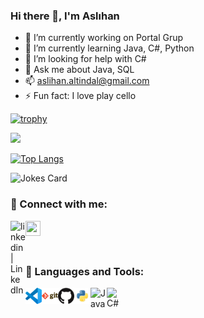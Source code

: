 ### Hi there 👋, I'm Aslıhan


- 🔭 I’m currently working on Portal Grup
- 🌱 I’m currently learning Java, C#, Python
- 🤔 I’m looking for help with C#
- 💬 Ask me about Java, SQL
- 📫 aslihan.altindal@gmail.com
- ⚡ Fun fact: I love play cello


[![trophy](https://github-profile-trophy.vercel.app/?username=aslihanyenidogan&theme=onedark)](https://github.com/ryo-ma/github-profile-trophy)



<img src="https://github-readme-stats.vercel.app/api?username=aslihanyenidogan&&show_icons=true&title_color=ffffff&icon_color=bb2acf&text_color=daf7dc&bg_color=151515">



[![Top Langs](https://github-readme-stats.vercel.app/api/top-langs/?username=aslihanyenidogan&layout=compact)](https://github.com/anuraghazra/github-readme-stats)


<!-- Markdown -->

![Jokes Card](https://readme-jokes.vercel.app/api)

### 📩 Connect with me:

[<img align="left" alt="linkedin | LinkedIn" width="24px" src="https://raw.githubusercontent.com/peterthehan/peterthehan/master/assets/linkedin.svg" />][linkedin]
[<img align="left" height="24" width="24" src="https://cdn.jsdelivr.net/npm/simple-icons@v4/icons/gmail.svg" />][gmail]
<br />


[linkedin]: https://www.linkedin.com/in/aslihanaltindal/
[gmail]: mailto:aslihan.altindal@gmail.com
<br />

### 🔧 Languages and Tools:

[<img align="left" alt="Visual Studio Code" width="26px" src="https://raw.githubusercontent.com/github/explore/80688e429a7d4ef2fca1e82350fe8e3517d3494d/topics/visual-studio-code/visual-studio-code.png" />][vsCode]
[<img align="left" alt="Git" width="26px" src="https://raw.githubusercontent.com/github/explore/80688e429a7d4ef2fca1e82350fe8e3517d3494d/topics/git/git.png" />][git]
[<img align="left" alt="GitHub" width="26px" src="https://raw.githubusercontent.com/github/explore/78df643247d429f6cc873026c0622819ad797942/topics/github/github.png" />][github]
[<img align="left" alt="Python" width="26px" src="https://raw.githubusercontent.com/github/explore/cebd63002168a05a6a642f309227eefeccd92950/topics/python/python.png" />][python]
[<img align="left" alt="Java" width="26px" src="https://upload.wikimedia.org/wikipedia/tr/2/2e/Java_Logo.svg" />][java]
[<img align="left" alt="C#" width="26px" src="https://upload.wikimedia.org/wikipedia/commons/0/0d/C_Sharp_wordmark.svg" />][Csharp]

<br />


[vsCode]: https://code.visualstudio.com/
[git]: https://git-scm.com/
[github]: https://github.com/IbrahimTalha0
[python]: https://www.python.org/
[java]: https://www.java.com/
[Csharp]: https://learn.microsoft.com/tr-tr/dotnet/csharp/


<br />
<br />
